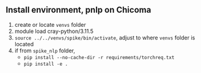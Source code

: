 ## Install environment, pnlp on Chicoma
1) create or locate `venvs` folder
2) module load cray-python/3.11.5
3) `source ../../venvs/spike/bin/activate`, adjust to where `venvs` folder is located
4) if from `spike_nlp` folder, 
    - `pip install --no-cache-dir -r requirements/torchreq.txt`
    - `pip install -e .`